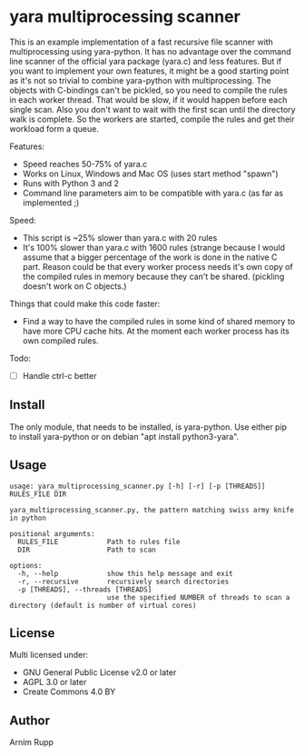 # yara multiprocessing scanner

This is an example implementation of a fast recursive file scanner with multiprocessing using yara-python. It has no advantage over the command line scanner of the official yara package (yara.c) and less features. But if you want to implement your own features, it might be a good starting point as it's not so trivial to combine yara-python with multiprocessing. The objects with C-bindings can't be pickled, so you need to compile the rules in each worker thread. That would be slow, if it would happen before each single scan. Also you don't want to wait with the first scan until the directory walk is complete. So the workers are started, compile the rules and get their workload form a queue.

Features:
* Speed reaches 50-75% of yara.c
* Works on Linux, Windows and Mac OS (uses start method "spawn")
* Runs with Python 3 and 2
* Command line parameters aim to be compatible with yara.c (as far as implemented ;)

Speed:
- This script is ~25% slower than yara.c with 20 rules
- It's 100% slower than yara.c with 1600 rules (strange because I would assume that a bigger percentage of the work is done in the native C part. Reason could be that every worker process needs it's own copy of the compiled rules in memory because they can't be shared. (pickling doesn't work on C objects.)

Things that could make this code faster:
- Find a way to have the compiled rules in some kind of shared memory to have more CPU cache hits. At the moment each worker process has its own compiled rules.

Todo:
- [ ] Handle ctrl-c better

## Install

The only module, that needs to be installed, is yara-python. Use either pip to install yara-python or on debian "apt install python3-yara".

## Usage

```
usage: yara_multiprocessing_scanner.py [-h] [-r] [-p [THREADS]] RULES_FILE DIR

yara_multiprocessing_scanner.py, the pattern matching swiss army knife in python

positional arguments:
  RULES_FILE            Path to rules file
  DIR                   Path to scan

options:
  -h, --help            show this help message and exit
  -r, --recursive       recursively search directories
  -p [THREADS], --threads [THREADS]
                        use the specified NUMBER of threads to scan a directory (default is number of virtual cores)
```


## License

Multi licensed under:
* GNU General Public License v2.0 or later
* AGPL 3.0 or later
* Create Commons 4.0 BY

## Author

Arnim Rupp
